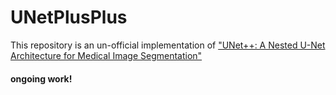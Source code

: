 # UNetPlusPlus 

This repository is an un-official implementation of ["UNet++: A Nested U-Net Architecture
for Medical Image Segmentation"](https://arxiv.org/pdf/1807.10165v1.pdf)


#### ongoing work!